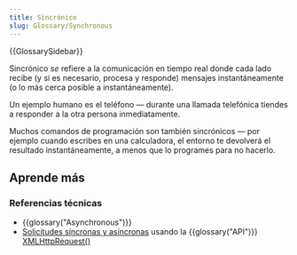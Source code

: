 ```yaml
---
title: Sincrónico
slug: Glossary/Synchronous
---
```


{{GlossarySidebar}}

Sincrónico _se_ refiere a la comunicación en tiempo real donde cada lado recibe (y si es necesario, procesa y responde) mensajes instantáneamente (o lo más cerca posible a instantáneamente).

Un ejemplo humano es el teléfono — durante una llamada telefónica tiendes a responder a la otra persona inmediatamente.

Muchos comandos de programación son también sincrónicos — por ejemplo cuando escribes en una calculadora, el entorno te devolverá el resultado instantáneamente, a menos que lo programes para no hacerlo.

## Aprende más

### Referencias técnicas

- {{glossary("Asynchronous")}}
- [Solicitudes síncronas y asíncronas](/es/docs/Web/API/XMLHttpRequest_API/Synchronous_and_Asynchronous_Requests) usando la {{glossary("API")}} [XMLHttpRequest()](/es/docs/Web/API/XMLHttpRequest)
